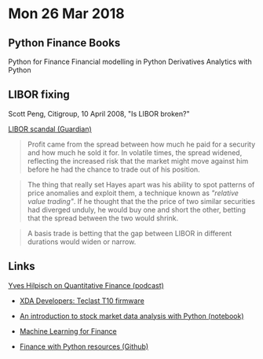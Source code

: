 # Mon 26 Mar 2018

## Python Finance Books

Python for Finance
Financial modelling in Python
Derivatives Analytics with Python

## LIBOR fixing

Scott Peng, Citigroup, 10 April 2008, "Is LIBOR broken?"

[LIBOR scandal (Guardian)](https://www.theguardian.com/business/2017/jan/18/libor-scandal-the-bankers-who-fixed-the-worlds-most-important-number)

> Profit came from the spread between how much he paid for a security and how much he sold it for. In volatile times, the spread widened, reflecting the increased risk that the market might move against him before he had the chance to trade out of his position.

> The thing that really set Hayes apart was his ability to spot patterns of price anomalies and exploit them, a technique known as *"relative value trading"*. If he thought that the the price of two similar securities had diverged unduly, he would buy one and short the other, betting that the spread between the two would shrink.

> A basis trade is betting that the gap between LIBOR in different durations would widen or narrow.

## Links

[Yves Hilpisch on Quantitative Finance (podcast)](https://pythonpodcast.com/episode-39-yves-hilpisch-on-quantitative-finance/)

- [XDA Developers: Teclast T10 firmware](https://forum.xda-developers.com/general/general/teclast-master-t10-thread-t3722138)

- [An introduction to stock market data analysis with Python (notebook)](https://github.com/GuidoBR/python-for-finance/blob/master/an-introduction-to-stock-market-data-analysis-with-python/An%20Introduction%20to%20Stock%20Market%20Data%20Analysis%20with%20Python.ipynb)

- [Machine Learning for Finance](https://gist.github.com/yhilpisch/648565d3d5d70663b7dc418db1b81676)

- [Finance with Python resources (Github)](https://github.com/PlamenStilyianov/Python)